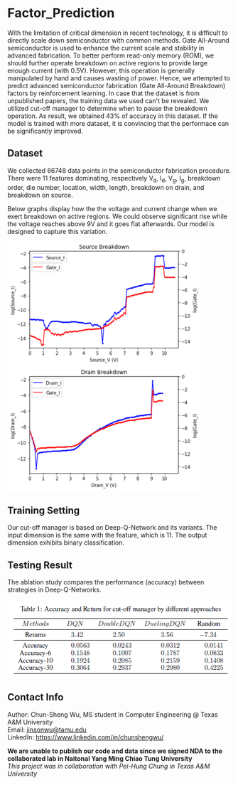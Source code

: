 # Factor_Prediction
With the limitation of critical dimension in recent technology, it is difficult to directly scale down semiconductor with common methods. Gate All-Around semiconductor is used to enhance the current scale and stability in advanced fabrication. To better perform read-only memory (ROM), we should further operate breakdown on active regions to provide large enough current (with 0.5V). However, this operation is generally manipulated by hand and causes wasting of power. Hence, we attempted to predict advanced semiconductor fabrication (Gate All-Around Breakdown) factors by reinforcement learning. In case that the dataset is from unpublished papers, the training data we used can't be revealed. We utilized cut-off manager to determine when to pause the breakdown operation. As result, we obtained 43% of accuracy in this dataset. If the model is trained with more dataset, it is convincing that the performace can be significantly improved.

## Dataset
We collected 66748 data points in the semiconductor fabrication procedure. There were 11 features dominating, respectively V<sub>d</sub>, I<sub>d</sub>, V<sub>g</sub>, I<sub>g</sub>, breakdown order, die number, location, width, length, breakdown on drain, and breakdown on source.

Below graphs display how the the voltage and current change when we exert breakdown on active regions. We could observe significant rise while the voltage reaches above 9V and it goes flat afterwards. Our model is designed to capture this variation.
  
![plot](./Source_Breakdown.png) ![plot](./Drain_Breakdown.png)

## Training Setting
Our cut-off manager is based on Deep-Q-Network and its variants. The input dimension is the same with the feature, which is 11. The output dimension exhibits binary classification.  

## Testing Result
The ablation study compares the performance (accuracy) between strategies in Deep-Q-Networks. 
  
![plot](./Accuracy.PNG)

## Contact Info
Author: Chun-Sheng Wu, MS student in Computer Engineering @ Texas A&M University  
Email: jinsonwu@tamu.edu  
LinkedIn: https://www.linkedin.com/in/chunshengwu/

**We are unable to publish our code and data since we signed NDA to the collaborated lab in Naitonal Yang Ming Chiao Tung University**  
*This project was in collaboration with Pei-Hung Chung in Texas A&M University*
